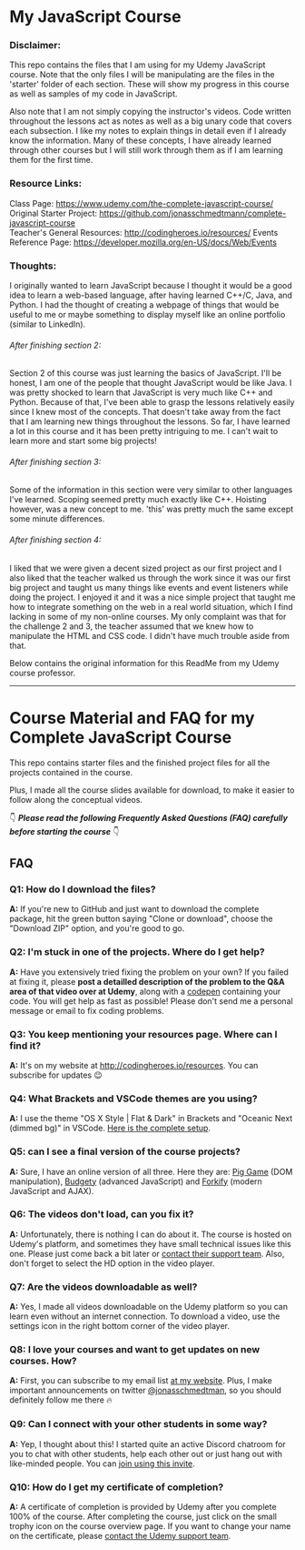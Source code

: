 # My JavaScript Course

### Disclaimer:

This repo contains the files that I am using for my Udemy JavaScript course. Note that the only files I will be manipulating are the files in the 'starter' folder of each section. These will show my progress in this course as well as samples of my code in JavaScript.

Also note that I am not simply copying the instructor's videos. Code written throughout the lessons act as notes as well as a big unary code that covers each subsection. I like my notes to explain things in detail even if I already know the information. Many of these concepts, I have already learned through other courses but I will still work through them as if I am learning them for the first time.

### Resource Links:

Class Page: https://www.udemy.com/the-complete-javascript-course/  
Original Starter Project: https://github.com/jonasschmedtmann/complete-javascript-course  
Teacher's General Resources: http://codingheroes.io/resources/
Events Reference Page: https://developer.mozilla.org/en-US/docs/Web/Events

### Thoughts:

I originally wanted to learn JavaScript because I thought it would be a good idea to learn a web-based language, after having learned C++/C, Java, and Python. I had the thought of creating a webpage of things that would be useful to me or maybe something to display myself like an online portfolio (similar to LinkedIn).

###### After finishing section 2:

Section 2 of this course was just learning the basics of JavaScript. I'll be honest, I am one of the people that thought JavaScript would be like Java. I was pretty shocked to learn that JavaScript is very much like C++ and Python. Because of that, I've been able to grasp the lessons relatively easily since I knew most of the concepts. That doesn't take away from the fact that I am learning new things throughout the lessons. So far, I have learned a lot in this course and it has been pretty intriguing to me. I can't wait to learn more and start some big projects!  

###### After finishing section 3:

Some of the information in this section were very similar to other languages I've learned. Scoping seemed pretty much exactly like C++. Hoisting however, was a new concept to me. 'this' was pretty much the same except some minute differences.  

###### After finishing section 4:

I liked that we were given a decent sized project as our first project and I also liked that the teacher walked us through the work since it was our first big project and taught us many things like events and event listeners while doing the project. I enjoyed it and it was a nice simple project that taught me how to integrate something on the web in a real world situation, which I find lacking in some of my non-online courses. My only complaint was that for the challenge 2 and 3, the teacher assumed that we knew how to manipulate the HTML and CSS code. I didn't have much trouble aside from that.  
  


Below contains the original information for this ReadMe from my Udemy course professor.

________________________________________________________________________________________________________________________


# Course Material and FAQ for my Complete JavaScript Course

This repo contains starter files and the finished project files for all the projects contained in the course.

Plus, I made all the course slides available for download, to make it easier to follow along the conceptual videos.

👇 ***Please read the following Frequently Asked Questions (FAQ) carefully before starting the course*** 👇

## FAQ

### Q1: How do I download the files?

**A:** If you're new to GitHub and just want to download the complete package, hit the green button saying "Clone or download", choose the "Download ZIP" option, and you're good to go.

### Q2: I'm stuck in one of the projects. Where do I get help?

**A:** Have you extensively tried fixing the problem on your own? If you failed at fixing it, please **post a detailled description of the problem to the Q&A area of that video over at Udemy**, along with a [codepen](https://codepen.io/pen/) containing your code. You will get help as fast as possible! Please don't send me a personal message or email to fix coding problems.

### Q3: You keep mentioning your resources page. Where can I find it?

**A:** It's on my website at <http://codingheroes.io/resources>. You can subscribe for updates 😉

### Q4: What Brackets and VSCode themes are you using?

**A:** I use the theme "OS X Style | Flat & Dark" in Brackets and "Oceanic Next (dimmed bg)" in VSCode. [Here is the complete setup](editors-setup.md).

### Q5: can I see a final version of the course projects?

**A:** Sure, I have an online version of all three. Here they are: [Pig Game](https://piggame2.netlify.com/) (DOM manipulation), [Budgety](http://budgety2.netlify.com/) (advanced JavaScript) and [Forkify](https://forkify.netlify.com/) (modern JavaScript and AJAX).

### Q6: The videos don't load, can you fix it?

**A:** Unfortunately, there is nothing I can do about it. The course is hosted on Udemy's platform, and sometimes they have small technical issues like this one. Please just come back a bit later or [contact their support team](https://support.udemy.com/hc/en-us). Also, don't forget to select the HD option in the video player.

### Q7: Are the videos downloadable as well?

**A:** Yes, I made all videos downloadable on the Udemy platform so you can learn even without an internet connection. To download a video, use the settings icon in the right bottom corner of the video player.

### Q8: I love your courses and want to get updates on new courses. How?

**A:** First, you can subscribe to my email list [at my website](http://codingheroes.io/newsletter). Plus, I make important announcements on twitter [@jonasschmedtman](https://twitter.com/jonasschmedtman), so you should definitely follow me there 🔥

### Q9: Can I connect with your other students in some way?

**A:** Yep, I thought about this! I started quite an active Discord chatroom for you to chat with other students, help each other out or just hang out with like-minded people. You can [join using this invite](https://discord.gg/0ocsLcmnIZqxMSYD).

### Q10: How do I get my certificate of completion?

**A:** A certificate of completion is provided by Udemy after you complete 100% of the course. After completing the course, just click on the small trophy icon on the course overview page. If you want to change your name on the certificate, please [contact the Udemy support team](https://support.udemy.com/hc/en-us).
